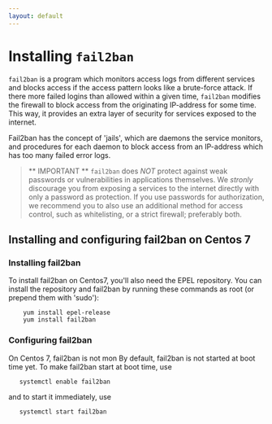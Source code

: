 ```yaml
---
layout: default
---
```

# Installing `fail2ban`

`fail2ban` is a program which monitors access logs from different services and blocks access if the access pattern looks like a brute-force attack. If there more failed logins than allowed within a given time, `fail2ban` modifies the firewall to block access from the originating IP-address for some time.
This way, it provides an extra layer of security for services exposed to the internet.

Fail2ban has the concept of 'jails', which are daemons the service monitors, and procedures for each daemon to block access from an IP-address which has too many failed error logs.

> ** IMPORTANT **
> `fail2ban` does *NOT* protect against weak passwords or vulnerabilities in applications themselves.
> We *stronly* discourage you from exposing a services to the internet directly with only a
> password as protection. If you use passwords for authorization, we recommend you to also use an
> additional method for access control, such as whitelisting, or a strict firewall; preferably both.

## Installing and configuring fail2ban on Centos 7

### Installing fail2ban

To install fail2ban on Centos7, you'll also need the EPEL repository. You can install the repository and fail2ban by running these commands as root (or prepend them with 'sudo'):
```
    yum install epel-release
    yum install fail2ban
```

### Configuring fail2ban

On Centos 7, fail2ban is not mon
By default, fail2ban is not started at boot time yet. To make fail2ban start at boot time, use
```
   systemctl enable fail2ban
```
and to start it immediately, use
```
   systemctl start fail2ban
```

 
